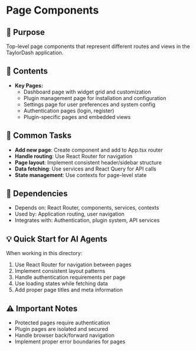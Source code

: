 # Page Components

## 🎯 Purpose
Top-level page components that represent different routes and views in the TaylorDash application.

## 📁 Contents
- **Key Pages:**
  - Dashboard page with widget grid and customization
  - Plugin management page for installation and configuration
  - Settings page for user preferences and system config
  - Authentication pages (login, register)
  - Plugin-specific pages and embedded views

## 🔧 Common Tasks
- **Add new page**: Create component and add to App.tsx router
- **Handle routing**: Use React Router for navigation
- **Page layout**: Implement consistent header/sidebar structure
- **Data fetching**: Use services and React Query for API calls
- **State management**: Use contexts for page-level state

## 🔗 Dependencies
- Depends on: React Router, components, services, contexts
- Used by: Application routing, user navigation
- Integrates with: Authentication, plugin system, API services

## 💡 Quick Start for AI Agents
When working in this directory:
1. Use React Router for navigation between pages
2. Implement consistent layout patterns
3. Handle authentication requirements per page
4. Use loading states while fetching data
5. Add proper page titles and meta information

## ⚠️ Important Notes
- Protected pages require authentication
- Plugin pages are isolated and secured
- Handle browser back/forward navigation
- Implement proper error boundaries for pages